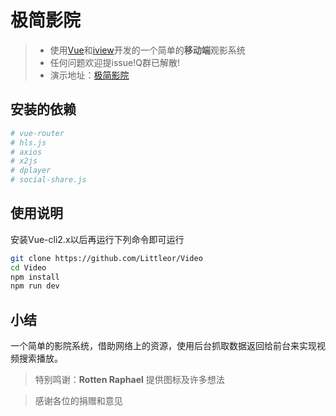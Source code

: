 # 极简影院

> * 使用[Vue](https://cn.vuejs.org/)和[iview](https://iviewui.com/)开发的一个简单的**移动端**观影系统 
> * 任何问题欢迎提issue!Q群已解散!
> * 演示地址：[极简影院](https://sixming.com) 


## 安装的依赖

``` bash
# vue-router
# hls.js
# axios
# x2js
# dplayer
# social-share.js
```
## 使用说明 
安装Vue-cli2.x以后再运行下列命令即可运行
``` bash
git clone https://github.com/Littleor/Video 
cd Video 
npm install 
npm run dev 
 ```
## 小结
一个简单的影院系统，借助网络上的资源，使用后台抓取数据返回给前台来实现视频搜索播放。


> 特别鸣谢：**Rotten Raphael** 提供图标及许多想法

> 感谢各位的捐赠和意见
